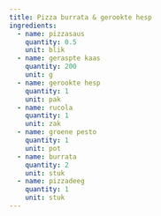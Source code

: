 ```yaml
---
title: Pizza burrata & gerookte hesp
ingredients:
  - name: pizzasaus
    quantity: 0.5
    unit: blik
  - name: geraspte kaas
    quantity: 200
    unit: g
  - name: gerookte hesp
    quantity: 1
    unit: pak
  - name: rucola
    quantity: 1
    unit: zak
  - name: groene pesto
    quantity: 1
    unit: pot
  - name: burrata
    quantity: 2
    unit: stuk
  - name: pizzadeeg
    quantity: 1
    unit: stuk
---
```


<Recipe />

